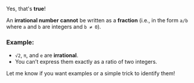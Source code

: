 Yes, that's **true**!

An **irrational number** **cannot** be written as a **fraction** (i.e., in the form `a/b` where `a` and `b` are integers and `b ≠ 0`).

### Example:

- `√2`, `π`, and `e` are **irrational**.
- You can’t express them exactly as a ratio of two integers.

Let me know if you want examples or a simple trick to identify them!
